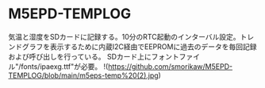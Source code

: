 # M5EPD-TEMPLOG
気温と湿度をSDカードに記録する。10分のRTC起動のインターバル設定。トレンドグラフを表示するために内蔵I2C経由でEEPROMに過去のデータを毎回記録および呼び出しを行っている。
SDカード上にフォントファイル"/fonts/ipaexg.ttf"が必要。
!(https://github.com/smorikaw/M5EPD-TEMPLOG/blob/main/m5eps-temp%20(2).jpg)
